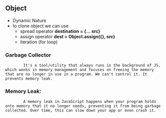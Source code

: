 ## Object
- Dynamic Nature
- to clone object we can use
  - spread operator **destination = {... src}**
  - assign operator **dest = Object.assign({}, src)**
  - iteration (for loop)


### Garbage Collector
            It's a tool/utility that always runs in the background of JS, which wonks in memory management and focuses on freeing the memory that are no longer in use in a program. We can't control it. It prevents memory leak.

### Memory Leak:
            A memory leak in JavaScript happens when your program holds onto memory that it no longer needs, preventing it from being garbage collected. Over time, this can slow down your app or even crash it.
